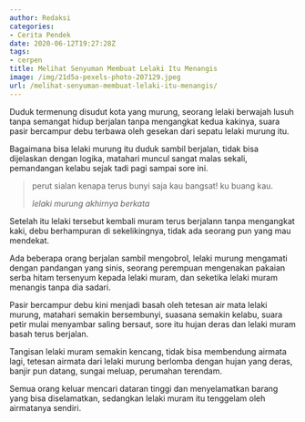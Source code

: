 ```yaml
---
author: Redaksi
categories:
- Cerita Pendek
date: 2020-06-12T19:27:28Z
tags:
- cerpen
title: Melihat Senyuman Membuat Lelaki Itu Menangis
image: /img/21d5a-pexels-photo-207129.jpeg
url: /melihat-senyuman-membuat-lelaki-itu-menangis/
---
```


Duduk termenung disudut kota yang murung, seorang lelaki berwajah lusuh tanpa semangat hidup berjalan tanpa mengangkat kedua kakinya, suara pasir bercampur debu terbawa oleh gesekan dari sepatu lelaki murung itu.

Bagaimana bisa lelaki murung itu duduk sambil berjalan, tidak bisa dijelaskan dengan logika, matahari muncul sangat malas sekali, pemandangan kelabu sejak tadi pagi sampai sore ini.

<blockquote class="wp-block-quote">
  <p>
    perut sialan kenapa terus bunyi saja kau bangsat! ku buang kau.
  </p>
  
  <cite>lelaki murung akhirnya berkata</cite>
</blockquote>

Setelah itu lelaki tersebut kembali muram terus berjalann tanpa mengangkat kaki, debu berhampuran di sekelikingnya, tidak ada seorang pun yang mau mendekat.

Ada beberapa orang berjalan sambil mengobrol, lelaki murung mengamati dengan pandangan yang sinis, seorang perempuan mengenakan pakaian serba hitam tersenyum kepada lelaki muram, dan seketika lelaki muram menangis tanpa dia sadari.

Pasir bercampur debu kini menjadi basah oleh tetesan air mata lelaki murung, matahari semakin bersembunyi, suasana semakin kelabu, suara petir mulai menyambar saling bersaut, sore itu hujan deras dan lelaki muram basah terus berjalan.

Tangisan lelaki muram semakin kencang, tidak bisa membendung airmata lagi, tetesan airmata dari lelaki murung berlomba dengan hujan yang deras, banjir pun datang, sungai meluap, perumahan terendam. 

Semua orang keluar mencari dataran tinggi dan menyelamatkan barang yang bisa diselamatkan, sedangkan lelaki muram itu tenggelam oleh airmatanya sendiri.